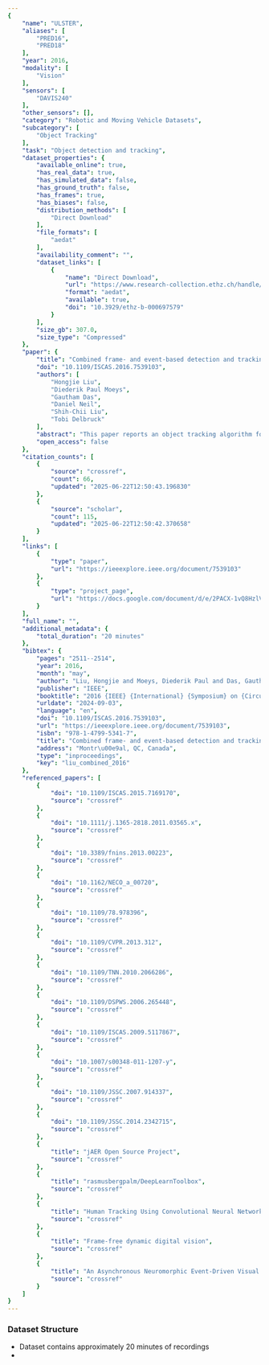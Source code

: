 ```yaml
---
{
    "name": "ULSTER",
    "aliases": [
        "PRED16",
        "PRED18"
    ],
    "year": 2016,
    "modality": [
        "Vision"
    ],
    "sensors": [
        "DAVIS240"
    ],
    "other_sensors": [],
    "category": "Robotic and Moving Vehicle Datasets",
    "subcategory": [
        "Object Tracking"
    ],
    "task": "Object detection and tracking",
    "dataset_properties": {
        "available_online": true,
        "has_real_data": true,
        "has_simulated_data": false,
        "has_ground_truth": false,
        "has_frames": true,
        "has_biases": false,
        "distribution_methods": [
            "Direct Download"
        ],
        "file_formats": [
            "aedat"
        ],
        "availability_comment": "",
        "dataset_links": [
            {
                "name": "Direct Download",
                "url": "https://www.research-collection.ethz.ch/handle/20.500.11850/697579",
                "format": "aedat",
                "available": true,
                "doi": "10.3929/ethz-b-000697579"
            }
        ],
        "size_gb": 307.0,
        "size_type": "Compressed"
    },
    "paper": {
        "title": "Combined frame- and event-based detection and tracking",
        "doi": "10.1109/ISCAS.2016.7539103",
        "authors": [
            "Hongjie Liu",
            "Diederik Paul Moeys",
            "Gautham Das",
            "Daniel Neil",
            "Shih-Chii Liu",
            "Tobi Delbruck"
        ],
        "abstract": "This paper reports an object tracking algorithm for a moving platform using the dynamic and active-pixel vision sensor (DAVIS). It takes advantage of both the active pixel sensor (APS) frame and dynamic vision sensor (DVS) event outputs from the DAVIS. The tracking is performed in a three step-manner: regions of interest (ROIs) are generated by a cluster-based tracking using the DVS output, likely target locations are detected by using a convolutional neural network (CNN) on the APS output to classify the ROIs as foreground and background, and finally a particle filter infers the target location from the ROIs. Doing convolution only in the ROIs boosts the speed by a factor of 70 compared with full-frame convolutions for the 240\u00d7180 frame input from the DAVIS. The tracking accuracy on a predator and prey robot database reaches 90% with a cost of less than 20ms/frame in Matlab on a normal PC without using a GPU.",
        "open_access": false
    },
    "citation_counts": [
        {
            "source": "crossref",
            "count": 66,
            "updated": "2025-06-22T12:50:43.196830"
        },
        {
            "source": "scholar",
            "count": 115,
            "updated": "2025-06-22T12:50:42.370658"
        }
    ],
    "links": [
        {
            "type": "paper",
            "url": "https://ieeexplore.ieee.org/document/7539103"
        },
        {
            "type": "project_page",
            "url": "https://docs.google.com/document/d/e/2PACX-1vQ8HzlVv1ZzUEIfCUfUOUazXi__cacsCMU3LTqECrZk3-8nlyDCe2V29CHh20-cr42j8DrrMkFZGd14/pub"
        }
    ],
    "full_name": "",
    "additional_metadata": {
        "total_duration": "20 minutes"
    },
    "bibtex": {
        "pages": "2511--2514",
        "year": 2016,
        "month": "may",
        "author": "Liu, Hongjie and Moeys, Diederik Paul and Das, Gautham and Neil, Daniel and Liu, Shih-Chii and Delbruck, Tobi",
        "publisher": "IEEE",
        "booktitle": "2016 {IEEE} {International} {Symposium} on {Circuits} and {Systems} ({ISCAS})",
        "urldate": "2024-09-03",
        "language": "en",
        "doi": "10.1109/ISCAS.2016.7539103",
        "url": "https://ieeexplore.ieee.org/document/7539103",
        "isbn": "978-1-4799-5341-7",
        "title": "Combined frame- and event-based detection and tracking",
        "address": "Montr\u00e9al, QC, Canada",
        "type": "inproceedings",
        "key": "liu_combined_2016"
    },
    "referenced_papers": [
        {
            "doi": "10.1109/ISCAS.2015.7169170",
            "source": "crossref"
        },
        {
            "doi": "10.1111/j.1365-2818.2011.03565.x",
            "source": "crossref"
        },
        {
            "doi": "10.3389/fnins.2013.00223",
            "source": "crossref"
        },
        {
            "doi": "10.1162/NECO_a_00720",
            "source": "crossref"
        },
        {
            "doi": "10.1109/78.978396",
            "source": "crossref"
        },
        {
            "doi": "10.1109/CVPR.2013.312",
            "source": "crossref"
        },
        {
            "doi": "10.1109/TNN.2010.2066286",
            "source": "crossref"
        },
        {
            "doi": "10.1109/DSPWS.2006.265448",
            "source": "crossref"
        },
        {
            "doi": "10.1109/ISCAS.2009.5117867",
            "source": "crossref"
        },
        {
            "doi": "10.1007/s00348-011-1207-y",
            "source": "crossref"
        },
        {
            "doi": "10.1109/JSSC.2007.914337",
            "source": "crossref"
        },
        {
            "doi": "10.1109/JSSC.2014.2342715",
            "source": "crossref"
        },
        {
            "title": "jAER Open Source Project",
            "source": "crossref"
        },
        {
            "title": "rasmusbergpalm/DeepLearnToolbox",
            "source": "crossref"
        },
        {
            "title": "Human Tracking Using Convolutional Neural Networks",
            "source": "crossref"
        },
        {
            "title": "Frame-free dynamic digital vision",
            "source": "crossref"
        },
        {
            "title": "An Asynchronous Neuromorphic Event-Driven Visual Part-Based Shape Tracking",
            "source": "crossref"
        }
    ]
}
---
```


### Dataset Structure

- Dataset contains approximately 20 minutes of recordings
-
